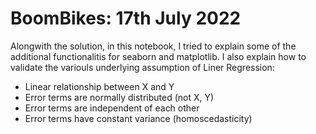 # BoomBikes: 17th July 2022

Alongwith the solution, in this notebook, I tried to explain some of the additional functionalitis for seaborn and matplotlib.
I also explain how to validate the variouls underlying assumption of Liner Regression:
- Linear relationship between X and Y
- Error terms are normally distributed (not X, Y)
- Error terms are independent of each other
- Error terms have constant variance (homoscedasticity)
